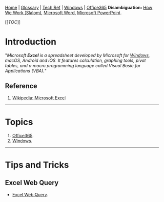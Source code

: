 [Home](/Slalom-LLC/Slalom-Consulting) | [Glossary](/Glossary) | [Tech Ref](/Tech-Ref) | [Windows](/Tech-Ref/Microsoft/Microsoft-Windows) | [Office365](/Tech-Ref/Microsoft/Microsoft-Office365)
**Disambiguation:** [How We Work (Slalom)](/Slalom-LLC/Slalom-Consulting/Terms-\(Slalom-Consulting\)/HWW-\(How-We-Work\)), [Microsoft Word](/Tech-Ref/Microsoft/Microsoft-Word), [Microsoft PowerPoint](/Tech-Ref/Microsoft/Microsoft-PowerPoint).

[[_TOC_]]

# Introduction
"_Microsoft ***Excel*** is a spreadsheet developed by Microsoft for [Windows](/Tech-Ref/Microsoft/Microsoft-Windows), macOS, Android and iOS. It features calculation, graphing tools, pivot tables, and a macro programming language called Visual Basic for Applications (VBA)._"

## Reference
1. [Wikipedia: Microsoft Excel](https://en.wikipedia.org/wiki/Microsoft_Excel)

---
# Topics
1. [Office365](/Tech-Ref/Microsoft/Microsoft-Office365).
1. [Windows](/Tech-Ref/Microsoft/Microsoft-Windows).

---
# Tips and Tricks

## Excel Web Query
- [Excel Web Query](/Tech-Ref/Microsoft/Microsoft-Excel/Excel-Web-Query).

